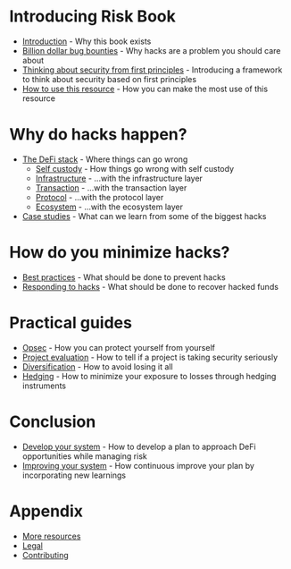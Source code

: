 # Introducing Risk Book
- [Introduction](./intro.md) - Why this book exists
- [Billion dollar bug bounties](./size-of-hacks.md) - Why hacks are a problem you should care about
- [Thinking about security from first principles]() - Introducing a framework to think about security based on first principles
- [How to use this resource](./how-to.md) - How you can make the most use of this resource

# Why do hacks happen?
- [The DeFi stack](./defi-stack.md) - Where things can go wrong
	+ [Self custody](./self-custody-layer.md) - How things go wrong with self custody
	+ [Infrastructure]() - ...with the infrastructure layer
	+ [Transaction]() - ...with the transaction layer
	+ [Protocol]() - ...with the protocol layer
	+ [Ecosystem]() - ...with the ecosystem layer
- [Case studies]() - What can we learn from some of the biggest hacks

# How do you minimize hacks?
- [Best practices](./best-practices.md) - What should be done to prevent hacks
- [Responding to hacks]() - What should be done to recover hacked funds

# Practical guides
- [Opsec](./opsec.md) - How you can protect yourself from yourself
- [Project evaluation](./self-evaluation.md) - How to tell if a project is taking security seriously
- [Diversification](./diversification.md) - How to avoid losing it all
- [Hedging](./hedging.md) - How to minimize your exposure to losses through hedging instruments

# Conclusion
- [Develop your system]() - How to develop a plan to approach DeFi opportunities while managing risk
- [Improving your system]() - How continuous improve your plan by incorporating new learnings

# Appendix
- [More resources](./sources.md)
- [Legal](./legal.md)
- [Contributing](./contributing.md)
